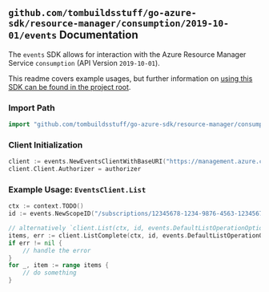 
## `github.com/tombuildsstuff/go-azure-sdk/resource-manager/consumption/2019-10-01/events` Documentation

The `events` SDK allows for interaction with the Azure Resource Manager Service `consumption` (API Version `2019-10-01`).

This readme covers example usages, but further information on [using this SDK can be found in the project root](https://github.com/tombuildsstuff/go-azure-sdk/tree/main/docs).

### Import Path

```go
import "github.com/tombuildsstuff/go-azure-sdk/resource-manager/consumption/2019-10-01/events"
```


### Client Initialization

```go
client := events.NewEventsClientWithBaseURI("https://management.azure.com")
client.Client.Authorizer = authorizer
```


### Example Usage: `EventsClient.List`

```go
ctx := context.TODO()
id := events.NewScopeID("/subscriptions/12345678-1234-9876-4563-123456789012/resourceGroups/some-resource-group")

// alternatively `client.List(ctx, id, events.DefaultListOperationOptions())` can be used to do batched pagination
items, err := client.ListComplete(ctx, id, events.DefaultListOperationOptions())
if err != nil {
	// handle the error
}
for _, item := range items {
	// do something
}
```
